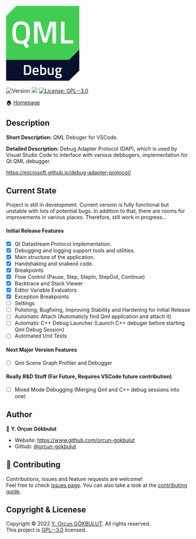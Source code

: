 
<img src="qml-debug.svg" alt="drawing" width="200pt"/>
<p>
  <img alt="Version" src="https://img.shields.io/badge/version-0.0.1-blue.svg?cacheSeconds=2592000" />
  <img src="https://img.shields.io/badge/vscode-%5E1.54.0-blue.svg" />
  <a href="#" target="_blank">
    <img alt="License: GPL--3.0" src="https://img.shields.io/badge/License-GPL--3.0-green.svg" />
  </a>
</p>

🏠 [Homepage](https://github.com/orcun-gokbulut/qml-debug)

## Description
**Short Description:** QML Debuger for VSCode.

**Detailed Description:** Debug Adapter Protocol (DAP), which is used by Visual Studio Code to interface with various debbugers, implementation for Qt QML debugger.

https://microsoft.github.io/debug-adapter-protocol/


## Current State
Project is still in development. Current version is fully functional but unstable with lots of potential bugs. In addition to that, there are rooms for improvements in various places.
Therefore, still work in progress...

#### Initial Release Features
- [x] Qt Datastream Protocol Implementation.
- [x] Debugging and logging support tools and utilities.
- [x] Main structure of the application.
- [x] Handshaking and snakeoil code.
- [x] Breakpoints
- [x] Flow Control (Pause, Step, StepIn, StepOut, Continue)
- [x] Backtrace and Stack Viewer
- [x] Editor Variable Evaluators
- [x] Exception Breakpoints
- [ ] Settings
- [ ] Polishing, Bugfixing, Improving Stability and Hardening for Initial Release
- [ ] Automatic Attach (Automaticly find Qml application and attach it)
- [ ] Automatic C++ Debug Launcher (Launch C++ debuger before starting Qml Debug Session)
- [ ] Automated Unit Tests

#### Next Major Version Features
- [ ] Qml Scene Graph Profiler and Debugger

#### Really R&D Stuff (Far Future, Requires VSCode future contribution)
- [ ] Mixed Mode Debugging (Merging Qml and C++ debug sessions into one)


## Author
👤 **Y. Orçun Gökbulut**
* Website: https://www.github.com/orcun-gokbulut
* Github: [@orcun-gokbulut](https://github.com/orcun-gokbulut)


## 🤝 Contributing
Contributions, issues and feature requests are welcome!<br />Feel free to check [issues page](https://github.com/orcun-gokbulut/qml-debug/issues). You can also take a look at the [contributing guide](https://github.com/orcun-gokbulut/qml-debug/blob/master/CONTRIBUTING.md).


## Copyright & Licenese
Copyright © 2022 [Y. Orçun GÖKBULUT](https://github.com/orcun-gokbulut). All rights reserved.<br />
This project is [GPL--3.0](https://github.com/orcun-gokbulut/hex-dump/blob/master/LICENSE) licensed.
<br>
<br>


